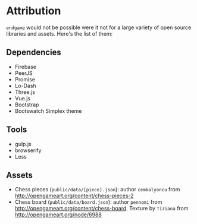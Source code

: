 # Attribution

`endgame` would not be possible were it not for a large variety of
open source libraries and assets. Here's the list of them:

## Dependencies

- Firebase
- PeerJS
- Promise
- Lo-Dash
- Three.js
- Vue.js
- Bootstrap
- Bootswatch Simplex theme

## Tools

- gulp.js
- browserify
- Less

## Assets

- Chess pieces (`public/data/[piece].json`): author `cemkalyoncu` from
  http://opengameart.org/content/chess-pieces-2
- Chess board (`public/data/board.json`): author `pennomi` from
  http://opengameart.org/content/chess-board. Texture by `Tiziana` from
  http://opengameart.org/node/6988
